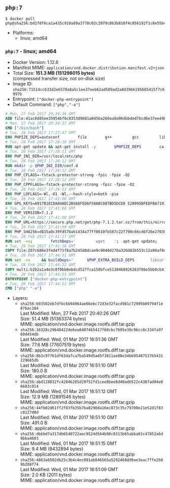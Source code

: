 ## `php:7`

```console
$ docker pull php@sha256:bd1f8f6ca1a435c910a89a3778c02c2079c063b810f4c856192f1c8e55b484c1
```

-	Platforms:
	-	linux; amd64

### `php:7` - linux; amd64

-	Docker Version: 1.12.6
-	Manifest MIME: `application/vnd.docker.distribution.manifest.v2+json`
-	Total Size: **151.3 MB (151298015 bytes)**  
	(compressed transfer size, not on-disk size)
-	Image ID: `sha256:71514ccb33d2e6570a8a5c1ee37eeb62ad589ad2a0d3966195605415f7c6997b`
-	Entrypoint: `["docker-php-entrypoint"]`
-	Default Command: `["php","-a"]`

```dockerfile
# Mon, 27 Feb 2017 20:34:36 GMT
ADD file:41ac8d85ee35954bf6c8353d9681a045ba260aa9a96dbbded7bcd6e37ee49bea in / 
# Mon, 27 Feb 2017 20:34:37 GMT
CMD ["/bin/bash"]
# Tue, 28 Feb 2017 17:27:47 GMT
ENV PHPIZE_DEPS=autoconf 		file 		g++ 		gcc 		libc-dev 		make 		pkg-config 		re2c
# Tue, 28 Feb 2017 17:28:10 GMT
RUN apt-get update && apt-get install -y 		$PHPIZE_DEPS 		ca-certificates 		curl 		libedit2 		libsqlite3-0 		libxml2 		xz-utils 	--no-install-recommends && rm -r /var/lib/apt/lists/*
# Tue, 28 Feb 2017 17:28:11 GMT
ENV PHP_INI_DIR=/usr/local/etc/php
# Tue, 28 Feb 2017 17:28:12 GMT
RUN mkdir -p $PHP_INI_DIR/conf.d
# Tue, 28 Feb 2017 17:28:12 GMT
ENV PHP_CFLAGS=-fstack-protector-strong -fpic -fpie -O2
# Tue, 28 Feb 2017 17:28:12 GMT
ENV PHP_CPPFLAGS=-fstack-protector-strong -fpic -fpie -O2
# Tue, 28 Feb 2017 17:28:13 GMT
ENV PHP_LDFLAGS=-Wl,-O1 -Wl,--hash-style=both -pie
# Tue, 28 Feb 2017 17:41:08 GMT
ENV GPG_KEYS=A917B1ECDA84AEC2B568FED6F50ABC807BD5DCD0 528995BFEDFBA7191D46839EF9BA0ADA31CBD89E
# Tue, 28 Feb 2017 17:41:08 GMT
ENV PHP_VERSION=7.1.2
# Tue, 28 Feb 2017 17:41:08 GMT
ENV PHP_URL=https://secure.php.net/get/php-7.1.2.tar.xz/from/this/mirror PHP_ASC_URL=https://secure.php.net/get/php-7.1.2.tar.xz.asc/from/this/mirror
# Tue, 28 Feb 2017 17:41:09 GMT
ENV PHP_SHA256=d815a0c39fd57bab1434a77ff0610fb507c22f790c66cd6f26e27030c4b3e971 PHP_MD5=d79afea1870277c86fac903566fb6c5d
# Tue, 28 Feb 2017 17:41:17 GMT
RUN set -xe; 		fetchDeps=' 		wget 	'; 	apt-get update; 	apt-get install -y --no-install-recommends $fetchDeps; 	rm -rf /var/lib/apt/lists/*; 		mkdir -p /usr/src; 	cd /usr/src; 		wget -O php.tar.xz "$PHP_URL"; 		if [ -n "$PHP_SHA256" ]; then 		echo "$PHP_SHA256 *php.tar.xz" | sha256sum -c -; 	fi; 	if [ -n "$PHP_MD5" ]; then 		echo "$PHP_MD5 *php.tar.xz" | md5sum -c -; 	fi; 		if [ -n "$PHP_ASC_URL" ]; then 		wget -O php.tar.xz.asc "$PHP_ASC_URL"; 		export GNUPGHOME="$(mktemp -d)"; 		for key in $GPG_KEYS; do 			gpg --keyserver ha.pool.sks-keyservers.net --recv-keys "$key"; 		done; 		gpg --batch --verify php.tar.xz.asc php.tar.xz; 		rm -r "$GNUPGHOME"; 	fi; 		apt-get purge -y --auto-remove $fetchDeps
# Tue, 28 Feb 2017 17:41:18 GMT
COPY file:207c686e3fed4f71f8a7b245d8dcae9c9048d276a326d82b553c12a90af0c0ca in /usr/local/bin/ 
# Tue, 28 Feb 2017 17:44:51 GMT
RUN set -xe 	&& buildDeps=" 		$PHP_EXTRA_BUILD_DEPS 		libcurl4-openssl-dev 		libedit-dev 		libsqlite3-dev 		libssl-dev 		libxml2-dev 	" 	&& apt-get update && apt-get install -y $buildDeps --no-install-recommends && rm -rf /var/lib/apt/lists/* 		&& export CFLAGS="$PHP_CFLAGS" 		CPPFLAGS="$PHP_CPPFLAGS" 		LDFLAGS="$PHP_LDFLAGS" 	&& docker-php-source extract 	&& cd /usr/src/php 	&& ./configure 		--with-config-file-path="$PHP_INI_DIR" 		--with-config-file-scan-dir="$PHP_INI_DIR/conf.d" 				--disable-cgi 				--enable-ftp 		--enable-mbstring 		--enable-mysqlnd 				--with-curl 		--with-libedit 		--with-openssl 		--with-zlib 				$PHP_EXTRA_CONFIGURE_ARGS 	&& make -j "$(nproc)" 	&& make install 	&& { find /usr/local/bin /usr/local/sbin -type f -executable -exec strip --strip-all '{}' + || true; } 	&& make clean 	&& docker-php-source delete 		&& apt-get purge -y --auto-remove -o APT::AutoRemove::RecommendsImportant=false $buildDeps
# Tue, 28 Feb 2017 17:44:52 GMT
COPY multi:b2b2a1a4e3c0f0bb8ebdcd527fca158bfce5138468926263f86e5bb0cb41970f in /usr/local/bin/ 
# Tue, 28 Feb 2017 17:44:53 GMT
ENTRYPOINT ["docker-php-entrypoint"]
# Tue, 28 Feb 2017 17:44:53 GMT
CMD ["php" "-a"]
```

-	Layers:
	-	`sha256:693502eb7dfbc6b94964ae66ebc72d3e32facd981c72995b09794f1e87bac184`  
		Last Modified: Mon, 27 Feb 2017 20:40:26 GMT  
		Size: 51.4 MB (51363374 bytes)  
		MIME: application/vnd.docker.image.rootfs.diff.tar.gzip
	-	`sha256:16328c296404224e6ea0407465417f60cbc7695e30c96cc8c334fa9760d454db`  
		Last Modified: Wed, 01 Mar 2017 16:51:36 GMT  
		Size: 77.6 MB (77607519 bytes)  
		MIME: application/vnd.docker.image.rootfs.diff.tar.gzip
	-	`sha256:8b3c97761df63da7ca7ba549d5ad5f3011ae08e34bb95487537b5431229665db`  
		Last Modified: Wed, 01 Mar 2017 16:51:10 GMT  
		Size: 180.0 B  
		MIME: application/vnd.docker.image.rootfs.diff.tar.gzip
	-	`sha256:abd128032fc42846285d29f52fd1cee8bee8d40adb522c4307ad04e06683c014`  
		Last Modified: Wed, 01 Mar 2017 16:51:12 GMT  
		Size: 12.9 MB (12891546 bytes)  
		MIME: application/vnd.docker.image.rootfs.diff.tar.gzip
	-	`sha256:44fb02d61ff2f83fb35b7ba0290da16ec873c35c79700e21e52d1f83c8127d0d`  
		Last Modified: Wed, 01 Mar 2017 16:51:10 GMT  
		Size: 491.0 B  
		MIME: application/vnd.docker.image.rootfs.diff.tar.gzip
	-	`sha256:dbbbd7a317db6540722aec9524d564b98c8313b65abba03c47852a6d9bba4603`  
		Last Modified: Wed, 01 Mar 2017 16:51:15 GMT  
		Size: 9.4 MB (9432894 bytes)  
		MIME: application/vnd.docker.image.rootfs.diff.tar.gzip
	-	`sha256:4863a6502db25c3b4c4ec081ab846565a5292468dd9ae3eac7ffe2b09b208f74`  
		Last Modified: Wed, 01 Mar 2017 16:51:09 GMT  
		Size: 2.0 KB (2011 bytes)  
		MIME: application/vnd.docker.image.rootfs.diff.tar.gzip
